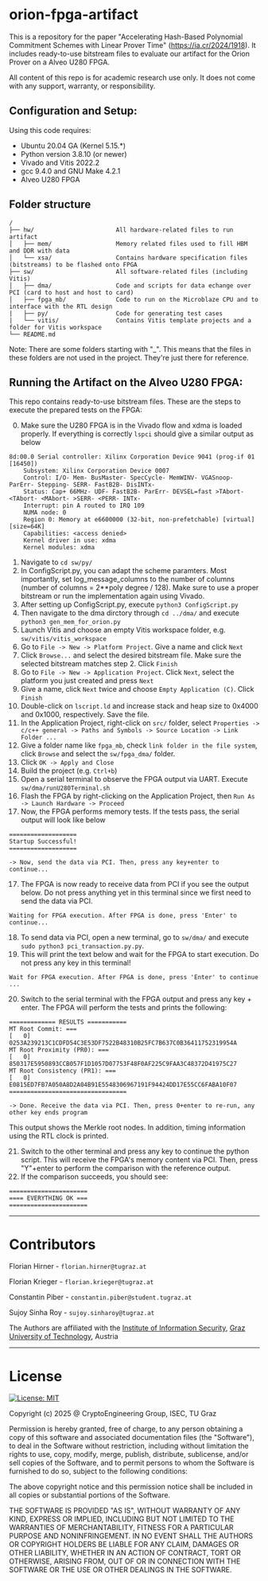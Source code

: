 # orion-fpga-artifact


This is a repository for the paper "Accelerating Hash-Based Polynomial Commitment Schemes with Linear Prover Time" (https://ia.cr/2024/1918). It includes ready-to-use bitstream files to evaluate our artifact for the Orion Prover on a Alveo U280 FPGA.

All content of this repo is for academic research use only. It does not come with any support, warranty, or responsibility.

## Configuration and Setup:

Using this code requires:
- Ubuntu 20.04 GA (Kernel 5.15.*)
- Python version 3.8.10 (or newer)
- Vivado and Vitis 2022.2
- gcc 9.4.0 and GNU Make 4.2.1
- Alveo U280 FPGA

## Folder structure
```
/
├── hw/                       All hardware-related files to run artifact
│   ├── mem/                  Memory related files used to fill HBM and DDR with data
│   └── xsa/                  Contains hardware specification files (bitstreams) to be flashed onto FPGA
├── sw/                       All software-related files (including Vitis)
│   ├── dma/                  Code and scripts for data echange over PCI (card to host and host to card)
│   ├── fpga_mb/              Code to run on the Microblaze CPU and to interface with the RTL design
|   ├── py/                   Code for generating test cases
|   └── vitis/                Contains Vitis template projects and a folder for Vitis workspace
└── README.md
```

Note: There are some folders starting with "_". This means that the files in these folders are not used in the project. They're just there for reference.


## Running the Artifact on the Alveo U280 FPGA:

This repo contains ready-to-use bitstream files. These are the steps to execute the prepared tests on the FPGA:

 0) Make sure the U280 FPGA is in the Vivado flow and xdma is loaded properly. If everything is correctly `lspci` should give a similar output as below
```
8d:00.0 Serial controller: Xilinx Corporation Device 9041 (prog-if 01 [16450])
	Subsystem: Xilinx Corporation Device 0007
	Control: I/O- Mem- BusMaster- SpecCycle- MemWINV- VGASnoop- ParErr- Stepping- SERR- FastB2B- DisINTx-
	Status: Cap+ 66MHz- UDF- FastB2B- ParErr- DEVSEL=fast >TAbort- <TAbort- <MAbort- >SERR- <PERR- INTx-
	Interrupt: pin A routed to IRQ 109
	NUMA node: 0
	Region 0: Memory at e6600000 (32-bit, non-prefetchable) [virtual] [size=64K]
	Capabilities: <access denied>
	Kernel driver in use: xdma
	Kernel modules: xdma
```
 1) Navigate to `cd sw/py/`
 2) In ConfigScript.py, you can adapt the scheme paramters. Most importantly, set log_message_columns to the number of columns (number of columns = 2**poly degree / 128). Make sure to use a proper bitstream or run the implementation again using Vivado.
 3) After setting up ConfigScript.py, execute `python3 ConfigScript.py`
 4) Then navigate to the dma dirctory through `cd ../dma/` and execute `python3 gen_mem_for_orion.py`
 5) Launch Vitis and choose an empty Vitis workspace folder, e.g. `sw/vitis/vitis_workspace`
 6) Go to `File -> New -> Platform Project`. Give a name and click `Next`
 7) Click `Browse...` and select the desired bitstream file. Make sure the selected bitstream matches step 2. Click `Finish`
 8) Go to `File -> New -> Application Project`. Click `Next`, select the platform you just created and press `Next`
 9) Give a name, click `Next` twice and choose `Empty Application (C)`. Click `Finish`
10) Double-click on `lscript.ld` and increase stack and heap size to 0x4000 and 0x1000, respectively. Save the file.
11) In the Application Project, right-click on `src/` folder, select `Properties -> c/c++ general -> Paths and Symbols -> Source Location -> Link Folder ...`
12) Give a folder name like `fpga_mb`, check `link folder in the file system`, click `Browse` and select the `sw/fpga_dma/` folder.
13) Click `OK -> Apply and Close`
14) Build the project (e.g. `Ctrl+b`)
15) Open a serial terminal to observe the FPGA output via UART. Execute `sw/dma/runU280Terminal.sh`
16) Flash the FPGA by right-clicking on the Application Project, then `Run As -> Launch Hardware -> Proceed`
16) Now, the FPGA performs memory tests. If the tests pass, the serial output will look like below
```
===================
Startup Successful!
===================

-> Now, send the data via PCI. Then, press any key+enter to continue...
``` 
17) The FPGA is now ready to receive data from PCI if you see the output below. Do not press anything yet in this terminal since we first need to send the data via PCI.
```
Waiting for FPGA execution. After FPGA is done, press 'Enter' to continue...
```
18) To send data via PCI, open a new terminal, go to `sw/dma/` and execute
```sudo python3 pci_transaction.py.py```.
19) This will print the text below and wait for the FPGA to start execution. Do not press any key in this terminal!
```
Wait for FPGA execution. After FPGA is done, press 'Enter' to continue ...
```
20) Switch to the serial terminal with the FPGA output and press any key + enter. The FPGA will perform the tests and prints the following:
```
============= RESULTS ===========
MT Root Commit: === 
[   0] 0253A239213C1CDFD54C3E53DF7522B48310B25FC7B637C0B36411752319954A
MT Root Proximity (PR0): === 
[   0] 850317E5950893CCB057F1D1057D07753F48F0AF225C9FAA3C48372D41975C27
MT Root Consistency (PR1): === 
[   0] E0815ED7FB7A050A8D2A04B91E5548306967191F94424DD17E55CC6FABA10F07
=================================

-> Done. Receive the data via PCI. Then, press 0+enter to re-run, any other key ends program
```
This output shows the Merkle root nodes. In addition, timing information using the RTL clock is printed.

21) Switch to the other terminal and press any key to continue the python script. This will receive the FPGA's memory content via PCI. Then, press "Y"+enter to perform the comparison with the reference output. 
22) If the comparison succeeds, you should see:
```
======================
==== EVERYTHING OK ===
======================
```

-----

# Contributors

Florian Hirner - `florian.hirner@tugraz.at`

Florian Krieger - `florian.krieger@tugraz.at`

Constantin Piber - `constantin.piber@student.tugraz.at`

Sujoy Sinha Roy - `sujoy.sinharoy@tugraz.at`

The Authors are affiliated with the [Institute of Information Security](https://www.isec.tugraz.at/), [Graz University of Technology](https://www.tugraz.at/), Austria

-----

# License

[![License: MIT](https://img.shields.io/badge/License-GNU-green.svg)](https://opensource.org/licenses/GNU)

Copyright (c) 2025 @ CryptoEngineering Group, ISEC, TU Graz 

Permission is hereby granted, free of charge, to any person obtaining a copy
of this software and associated documentation files (the "Software"), to deal
in the Software without restriction, including without limitation the rights
to use, copy, modify, merge, publish, distribute, sublicense, and/or sell
copies of the Software, and to permit persons to whom the Software is
furnished to do so, subject to the following conditions:

The above copyright notice and this permission notice shall be included in all
copies or substantial portions of the Software.

THE SOFTWARE IS PROVIDED "AS IS", WITHOUT WARRANTY OF ANY KIND, EXPRESS OR
IMPLIED, INCLUDING BUT NOT LIMITED TO THE WARRANTIES OF MERCHANTABILITY,
FITNESS FOR A PARTICULAR PURPOSE AND NONINFRINGEMENT. IN NO EVENT SHALL THE
AUTHORS OR COPYRIGHT HOLDERS BE LIABLE FOR ANY CLAIM, DAMAGES OR OTHER
LIABILITY, WHETHER IN AN ACTION OF CONTRACT, TORT OR OTHERWISE, ARISING FROM,
OUT OF OR IN CONNECTION WITH THE SOFTWARE OR THE USE OR OTHER DEALINGS IN THE
SOFTWARE.
